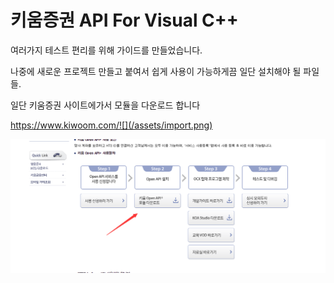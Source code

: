 # 키움증권 API For Visual C++

여러가지 테스트 편리를 위해 가이드를 만들었습니다.

나중에 새로운 프로젝트 만들고 붙여서 쉽게 사용이 가능하게끔 일단 설치해야 될 파일들.



일단 키움증권 사이트에가서 모듈을 다운로드 합니다

https://www.kiwoom.com/![](/assets/import.png)

![](/assets/import1.png)

